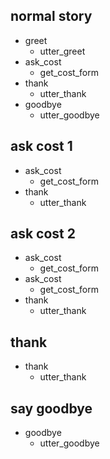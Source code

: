 ## normal story
* greet
  - utter_greet
* ask_cost
  - get_cost_form
* thank
  - utter_thank
* goodbye
  - utter_goodbye
  
## ask cost 1
* ask_cost
  - get_cost_form
* thank
  - utter_thank

## ask cost 2
* ask_cost
  - get_cost_form
* ask_cost
  - get_cost_form
* thank
  - utter_thank
  
## thank
* thank
  - utter_thank
  
## say goodbye
* goodbye
  - utter_goodbye